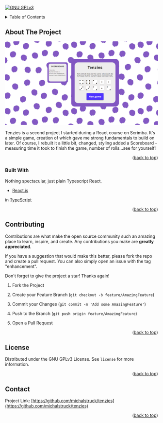 [![GNU GPLv3][license-shield]][license-url]

<!-- TABLE OF CONTENTS -->

<details>

<summary>Table of Contents</summary>

<ol>

<li>

<a  href="#about-the-project">About The Project</a>

<ul>

<li><a  href="#built-with">Built With</a></li>

</ul>

</li>

</li>

<li><a  href="#license">License</a></li>

<li><a  href="#contact">Contact</a></li>

</ol>

</details>

<!-- ABOUT THE PROJECT -->

## About The Project

[![Product Name Screen Shot][product-screenshot]](https://example.com)

Tenzies is a second project I started during a React course on Scrimba. It's a simple game, creation of which gave me strong fundamentals to build on later. Of course, I rebuilt it a little bit, changed, styling added a Scoreboard - measuring time it took to finish the game, number of rolls...see for yourself!

<p  align="right">(<a  href="#top">back to top</a>)</p>

### Built With

Nothing spectacular, just plain Typescript React.

- [React.js](https://reactjs.org/)

in [TypeScript](https://www.typescriptlang.org/)

<p  align="right">(<a  href="#top">back to top</a>)</p>

<!-- CONTRIBUTING -->

## Contributing

Contributions are what make the open source community such an amazing place to learn, inspire, and create. Any contributions you make are **greatly appreciated**.

If you have a suggestion that would make this better, please fork the repo and create a pull request. You can also simply open an issue with the tag "enhancement".

Don't forget to give the project a star! Thanks again!

1. Fork the Project

2. Create your Feature Branch (`git checkout -b feature/AmazingFeature`)

3. Commit your Changes (`git commit -m 'Add some AmazingFeature'`)

4. Push to the Branch (`git push origin feature/AmazingFeature`)

5. Open a Pull Request

<p  align="right">(<a  href="#top">back to top</a>)</p>

<!-- LICENSE -->

## License

Distributed under the GNU GPLv3 License. See `license` for more information.

<p  align="right">(<a  href="#top">back to top</a>)</p>

<!-- CONTACT -->

## Contact

Project Link: [https://github.com/michalstruck/tenzies](https://github.com/michalstruck/tenzies)

<p  align="right">(<a  href="#top">back to top</a>)</p>

<!-- MARKDOWN LINKS & IMAGES -->

<!-- https://www.markdownguide.org/basic-syntax/#reference-style-links -->

[license-shield]: https://img.shields.io/github/license/michalstruck/tenzies.svg?style=for-the-badge
[license-url]: https://github.com/michalstruck/tenzies/blob/main/license
[product-screenshot]: ./screenshot.png
